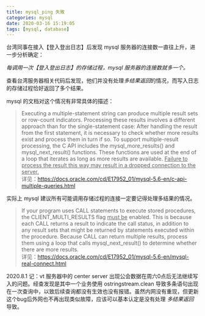 ```yaml
---
title: mysql_ping 失敗
categories: mysql
date: 2020-03-16 15:19:05
tags: [mysql, database]
---
```


台湾同事在接入【登入登出日志】后发现 mysql 服务器的连接数一直往上升，进一步分析确定：

*每调用一次【登入登出日志】的存储过程，mysql 服务器的连接数就多一个。*
<!--more-->

查看台湾服务器相关代码后发现，他们并没有处理*多结果返回*的情况，而写入日志的存储过程恰好返回了多个结果。

mysql 的文档对这个情况有非常具体的描述：
>Executing a multiple-statement string can produce multiple result sets or row-count indicators. Processing these results involves a different approach than for the single-statement case: After handling the result from the first statement, it is necessary to check whether more results exist and process them in turn if so. To support multiple-result processing, the C API includes the mysql_more_results() and mysql_next_result() functions. These functions are used at the end of a loop that iterates as long as more results are available. <u>Failure to process the result this way may result in a dropped connection to the server.</u>  
详见：<https://docs.oracle.com/cd/E17952_01/mysql-5.6-en/c-api-multiple-queries.html>

实际上 mysql 建议所有可能调用存储过程的连接一定要记得处理多结果的情况。
>If your program uses CALL statements to execute stored procedures, the CLIENT_MULTI_RESULTS flag <u>must be</u> enabled. This is because each CALL returns a result to indicate the call status, in addition to any result sets that might be returned by statements executed within the procedure. Because CALL can return multiple results, process them using a loop that calls mysql_next_result() to determine whether there are more results.  
详见：<https://docs.oracle.com/cd/E17952_01/mysql-5.6-en/mysql-real-connect.html>

2020.8.1 记：vt 服务器中的 center server 出现公会数据在周六0点后无法继续写入的问题。经查发现是其中一个业务使用 ostringstream.clean 导致多条语句出现在一次查询中，以致后续查询都没有生效也没有报错。虽然内网没有重现，但更新这个bug后外网也不再出现类似故障，应该可以基本认定是没有处理 *多结果返回* 导致。
